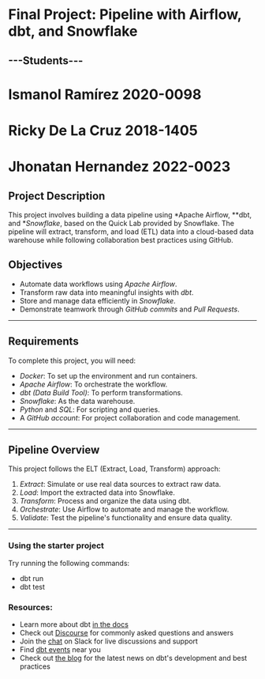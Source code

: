 # Final Project: Pipeline with Airflow, dbt, and Snowflake

##     ---Students---
# Ismanol Ramírez 2020-0098
# Ricky De La Cruz 2018-1405
# Jhonatan Hernandez 2022-0023

## Project Description
This project involves building a data pipeline using *Apache Airflow, **dbt, and **Snowflake*, based on the Quick Lab provided by Snowflake. The pipeline will extract, transform, and load (ETL) data into a cloud-based data warehouse while following collaboration best practices using GitHub.

## Objectives
- Automate data workflows using *Apache Airflow*.
- Transform raw data into meaningful insights with *dbt*.
- Store and manage data efficiently in *Snowflake*.
- Demonstrate teamwork through *GitHub commits* and *Pull Requests*.

---

## Requirements
To complete this project, you will need:
- *Docker*: To set up the environment and run containers.
- *Apache Airflow*: To orchestrate the workflow.
- *dbt (Data Build Tool)*: To perform transformations.
- *Snowflake*: As the data warehouse.
- *Python* and *SQL*: For scripting and queries.
- A *GitHub account*: For project collaboration and code management.

---

## Pipeline Overview
This project follows the ELT (Extract, Load, Transform) approach:
1. *Extract*: Simulate or use real data sources to extract raw data.
2. *Load*: Import the extracted data into Snowflake.
3. *Transform*: Process and organize the data using dbt.
4. *Orchestrate*: Use Airflow to automate and manage the workflow.
5. *Validate*: Test the pipeline's functionality and ensure data quality.

---


### Using the starter project

Try running the following commands:
- dbt run
- dbt test


### Resources:
- Learn more about dbt [in the docs](https://docs.getdbt.com/docs/introduction)
- Check out [Discourse](https://discourse.getdbt.com/) for commonly asked questions and answers
- Join the [chat](https://community.getdbt.com/) on Slack for live discussions and support
- Find [dbt events](https://events.getdbt.com) near you
- Check out [the blog](https://blog.getdbt.com/) for the latest news on dbt's development and best practices
